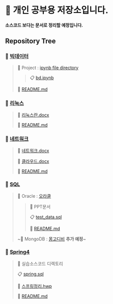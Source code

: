 # **📝 개인 공부용 저장소입니다.**

**소스코드 보다는 문서로 정리할 예정입니다.**

## **Repository Tree**

### :file_folder: [빅데이터](Bigdata)
> :open_file_folder: Project : [ipynb file directory](Bigdata/Project)
> > :clipboard: [bd.ipynb](Bigdata/Project/bd.ipynb)
> >
> :memo: [README.md](Bigdata/README.md)
>


### :file_folder: [리눅스](Linux)
> :book: [리눅스란.docx](Linux/리눅스란.docx)
>  
> :memo: [README.md](Linux/README.md)
>


### :file_folder: [네트워크](Network)
> :book: [네트워크.docx](Network/네트워크.docx)
>  
> :book: [클라우드.docx](Network/클라우드.docx)
> 
> :memo: [README.md](Network/README.md)
>


### :file_folder: [SQL](SQL)
> :open_file_folder: Oracle : [오라클](SQL/Oracle)
> > :book: PPT문서
> > 
> > :clipboard: [test_data.sql](SQL/Oracle/test_data.sql) 
> >
> > :memo: [README.md](SQL/Oracle/README.md) 
> >
> ~:open_file_folder: MongoDB : [몽고디비](SQL/MongoDB) **추가 예정**~


### :file_folder: [Spring4](Spring4)
> :open_file_folder: 실습소스코드 디렉토리
> 
> :clipboard: [spring.sql](Spring4/spring.sql)
> 
> :book: [스프링정리.hwp](Spring4/스프링정리.hwp)
>  
> :memo: [README.md](Spring4/README.md) 
>
